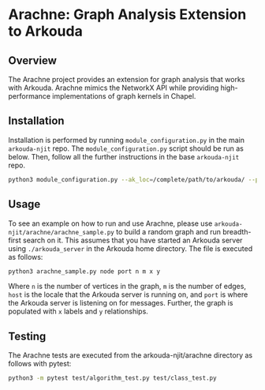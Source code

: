 # Arachne: Graph Analysis Extension to Arkouda

## Overview
The Arachne project provides an extension for graph analysis that works with Arkouda. Arachne mimics the NetworkX API while providing high-performance implementations of graph kernels in Chapel. 

## Installation
Installation is performed by running `module_configuration.py` in the main `arkouda-njit` repo. The `module_configuration.py` script should be run as below. Then, follow all the further instructions in the base `arkouda-njit` repo. 

```bash
python3 module_configuration.py --ak_loc=/complete/path/to/arkouda/ --pkg_path=/complete/path/to/arkouda-njit/arachne/
```

## Usage
To see an example on how to run and use Arachne, please use `arkouda-njit/arachne/arachne_sample.py` to build a random graph and run breadth-first search on it. This assumes that you have started an Arkouda server using `./arkouda_server` in the Arkouda home directory. The file is executed as follows:
```bash
python3 arachne_sample.py node port n m x y
```
Where `n` is the number of vertices in the graph, `m` is the number of edges, `host` is the locale that the Arkouda server is running on, and `port` is where the Arkouda server is listening on for messages. Further, the graph is populated with `x` labels and `y` relationships.

## Testing
The Arachne tests are executed from the arkouda-njit/arachne directory as follows with pytest:
```bash
python3 -m pytest test/algorithm_test.py test/class_test.py
```
